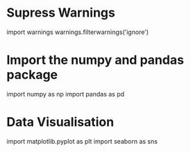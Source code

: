 # Supress Warnings

import warnings
warnings.filterwarnings('ignore')

# Import the numpy and pandas package

import numpy as np
import pandas as pd

# Data Visualisation

import matplotlib.pyplot as plt 
import seaborn as sns
